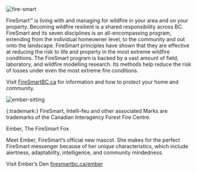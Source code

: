 ![fire-smart]( assets/images/FireSmartBC-logo.jpg )

FireSmart™ is living with and managing for wildfire in your area and on your property.
Becoming wildfire resilient is a shared responsibility across BC.
FireSmart and its seven disciplines is an all-encompassing program, extending from the individual homeowner level, to the community and out onto the landscape.
FireSmart principles have shown that they are effective at reducing the risk to life and property in the most extreme wildfire conditions.
The FireSmart program is backed by a vast amount of field, laboratory, and wildfire modelling research.
Its methods help reduce the risk of losses under even the most extreme fire conditions. 

Visit [FireSmartBC.ca]( #https://firesmartbc.ca/ ) for information and how to protect your home and community. 

![ember-sitting]( assets/images/Ember_Sitting.jpg )

{:trademark:} FireSmart, Intelli-feu and other associated Marks are trademarks of the Canadian Interagency Forest Fire Centre.

Ember, The FireSmart Fox 

Meet Ember, FireSmart’s official new mascot. She makes for the perfect FireSmart messenger because of her unique characteristics, which include alertness, adaptability, intelligence, and community mindedness. 

Visit Ember’s Den [firesmartbc.ca/ember]( #https://firesmartbc.ca/ember )

